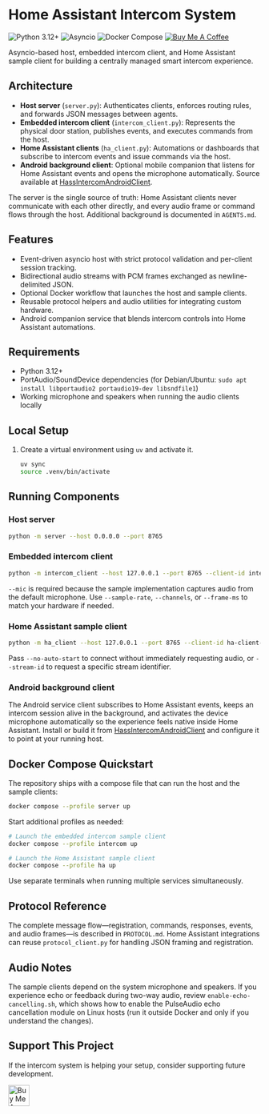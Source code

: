 # Home Assistant Intercom System

![Python 3.12+](https://img.shields.io/badge/Python-3.12%2B-blue)
![Asyncio](https://img.shields.io/badge/asyncio-event%20driven-44cc11)
![Docker Compose](https://img.shields.io/badge/docker-compose-blue)
[![Buy Me A Coffee](https://img.shields.io/badge/Buy%20Me%20a%20Coffee-support-yellow)](https://www.buymeacoffee.com/AdarWa)

Asyncio-based host, embedded intercom client, and Home Assistant sample client for building a centrally managed smart intercom experience.

## Architecture
- **Host server** (`server.py`): Authenticates clients, enforces routing rules, and forwards JSON messages between agents.
- **Embedded intercom client** (`intercom_client.py`): Represents the physical door station, publishes events, and executes commands from the host.
- **Home Assistant clients** (`ha_client.py`): Automations or dashboards that subscribe to intercom events and issue commands via the host.
- **Android background client**: Optional mobile companion that listens for Home Assistant events and opens the microphone automatically. Source available at [HassIntercomAndroidClient](https://github.com/AdarWa/HassIntercomAndroidClient).

The server is the single source of truth: Home Assistant clients never communicate with each other directly, and every audio frame or command flows through the host. Additional background is documented in `AGENTS.md`.

## Features
- Event-driven asyncio host with strict protocol validation and per-client session tracking.
- Bidirectional audio streams with PCM frames exchanged as newline-delimited JSON.
- Optional Docker workflow that launches the host and sample clients.
- Reusable protocol helpers and audio utilities for integrating custom hardware.
- Android companion service that blends intercom controls into Home Assistant automations.

## Requirements
- Python 3.12+
- PortAudio/SoundDevice dependencies (for Debian/Ubuntu: `sudo apt install libportaudio2 portaudio19-dev libsndfile1`)
- Working microphone and speakers when running the audio clients locally

## Local Setup
1. Create a virtual environment using `uv` and activate it.
   ```bash
   uv sync
   source .venv/bin/activate
   ```

## Running Components
### Host server
```bash
python -m server --host 0.0.0.0 --port 8765
```

### Embedded intercom client
```bash
python -m intercom_client --host 127.0.0.1 --port 8765 --client-id intercom-1 --mic
```
`--mic` is required because the sample implementation captures audio from the default microphone. Use `--sample-rate`, `--channels`, or `--frame-ms` to match your hardware if needed.

### Home Assistant sample client
```bash
python -m ha_client --host 127.0.0.1 --port 8765 --client-id ha-client-1 --mic
```
Pass `--no-auto-start` to connect without immediately requesting audio, or `--stream-id` to request a specific stream identifier.

### Android background client
The Android service client subscribes to Home Assistant events, keeps an intercom session alive in the background, and activates the device microphone automatically so the experience feels native inside Home Assistant. Install or build it from [HassIntercomAndroidClient](https://github.com/AdarWa/HassIntercomAndroidClient) and configure it to point at your running host.

## Docker Compose Quickstart
The repository ships with a compose file that can run the host and the sample clients:
```bash
docker compose --profile server up
```
Start additional profiles as needed:
```bash
# Launch the embedded intercom sample client
docker compose --profile intercom up

# Launch the Home Assistant sample client
docker compose --profile ha up
```
Use separate terminals when running multiple services simultaneously.

## Protocol Reference
The complete message flow—registration, commands, responses, events, and audio frames—is described in `PROTOCOL.md`. Home Assistant integrations can reuse `protocol_client.py` for handling JSON framing and registration.

## Audio Notes
The sample clients depend on the system microphone and speakers. If you experience echo or feedback during two-way audio, review `enable-echo-cancelling.sh`, which shows how to enable the PulseAudio echo cancellation module on Linux hosts (run it outside Docker and only if you understand the changes).

## Support This Project
If the intercom system is helping your setup, consider supporting future development.

<p>
  <a href="https://www.buymeacoffee.com/AdarWa" target="_blank">
    <img src="https://cdn.buymeacoffee.com/buttons/v2/default-yellow.png" alt="Buy Me A Coffee" height="42">
  </a>
</p>
